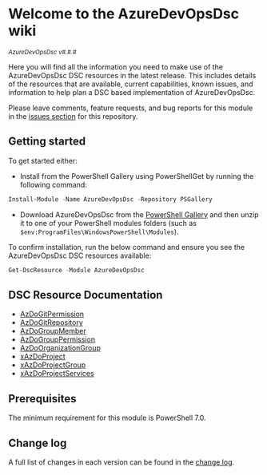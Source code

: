 # Welcome to the AzureDevOpsDsc wiki

<sup>*AzureDevOpsDsc v#.#.#*</sup>

Here you will find all the information you need to make use of the AzureDevOpsDsc
DSC resources in the latest release. This includes details of the resources
that are available, current capabilities, known issues, and information to
help plan a DSC based implementation of AzureDevOpsDsc.

Please leave comments, feature requests, and bug reports for this module in
the [issues section](https://github.com/dsccommunity/AzureDevOpsDsc/issues)
for this repository.

## Getting started

To get started either:

- Install from the PowerShell Gallery using PowerShellGet by running the
  following command:

```powershell
Install-Module -Name AzureDevOpsDsc -Repository PSGallery
```

- Download AzureDevOpsDsc from the [PowerShell Gallery](https://www.powershellgallery.com/packages/AzureDevOpsDsc)
  and then unzip it to one of your PowerShell modules folders (such as
  `$env:ProgramFiles\WindowsPowerShell\Modules`).

To confirm installation, run the below command and ensure you see the AzureDevOpsDsc
DSC resources available:

```powershell
Get-DscResource -Module AzureDevOpsDsc
```

## DSC Resource Documentation

* [AzDoGitPermission](\Resources\AzDoGitPermission.md)
* [AzDoGitRepository](\Resources\AzDoGitRepository.md)
* [AzDoGroupMember](\Resources\AzDoGroupMember.md)
* [AzDoGroupPermission](\Resources\AzDoGroupPermission.md)
* [AzDoOrganizationGroup](\Resources\AzDoOrganizationGroup.md)
* [xAzDoProject](\Resources\xAzDoProject.md)
* [xAzDoProjectGroup](\Resources\xAzDoProjectGroup.md)
* [xAzDoProjectServices](\Resources\xAzDoProjectServices.md)

## Prerequisites

The minimum requirement for this module is PowerShell 7.0.

## Change log

A full list of changes in each version can be found in the [change log](https://github.com/dsccommunity/AzureDevOpsDsc/blob/main/CHANGELOG.md).
